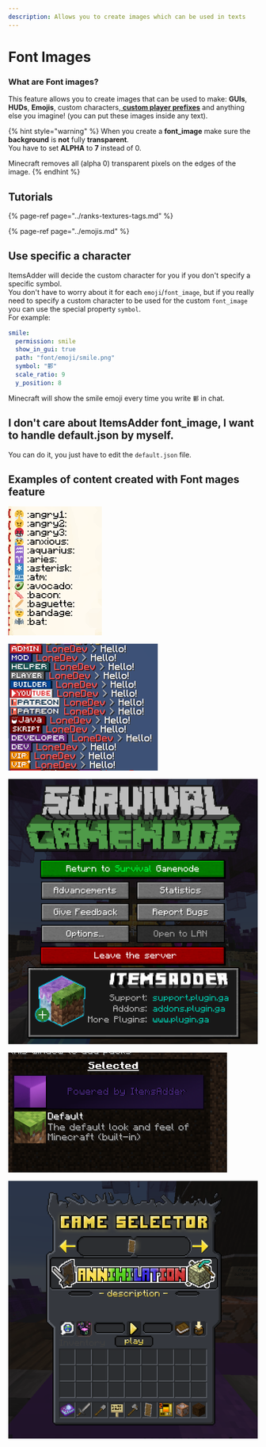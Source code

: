 ```yaml
---
description: Allows you to create images which can be used in texts
---
```


# Font Images

### What are Font images?

This feature allows you to create images that can be used to make:  **GUIs**, **HUDs**, **Emojis**, custom characters,[ **custom player prefixes**](../ranks-textures-tags.md) and anything else you imagine! \(you can put these images inside any text\).

{% hint style="warning" %}
When you create a **font\_image** make sure the **background** is **not** fully **transparent**.  
You have to set **ALPHA** to **7** instead of 0.

Minecraft removes all \(alpha 0\) transparent pixels on the edges of the image.
{% endhint %}

## Tutorials

{% page-ref page="../ranks-textures-tags.md" %}

{% page-ref page="../emojis.md" %}

## Use specific a character

ItemsAdder will decide the custom character for you if you don't specify a specific symbol.  
You don't have to worry about it for each `emoji`/`font_image`, but if you really need to specify a custom character to be used for the custom `font_image` you can use the special property `symbol`.  
For example:

```yaml
smile:
  permission: smile
  show_in_gui: true
  path: "font/emoji/smile.png"
  symbol: "鄿"
  scale_ratio: 9
  y_position: 8
```

Minecraft will show the smile emoji every time you write `鄿` in chat.

## I don't care about ItemsAdder font\_image, I want to handle default.json by myself.

You can do it, you just have to edit the `default.json` file.

## Examples of content created with Font mages feature

![](../../../../.gitbook/assets/immagine%20%28102%29.png)

![](../../../../.gitbook/assets/image%20%2827%29%20%284%29.png)

![](../../../../.gitbook/assets/immagine%20%28104%29.png)

![](../../../../.gitbook/assets/immagine%20%28110%29.png)

![](../../../../.gitbook/assets/immagine%20%28113%29.png)

